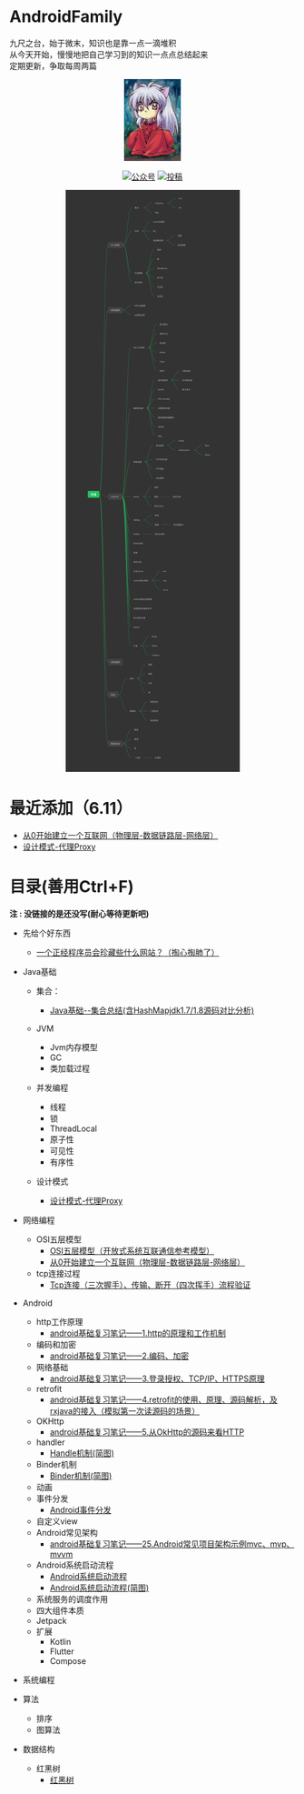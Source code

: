 # AndroidFamily
九尺之台，始于微末，知识也是靠一点一滴堆积  
从今天开始，慢慢地把自己学习到的知识一点点总结起来  
定期更新，争取每周两篇
<p align="center">
    <a href="https://github.com/BitToNet/AndroidFamily" target="_blank">
        <img src="https://github.com/BitToNet/AndroidFamily/blob/main/head.jpeg" width="20%"/>
    </a>
</p>

<p align="center">
  <a href="https://juejin.im/user/4476867078523896"><img src="https://img.shields.io/badge/juejin-掘金-blue.svg" alt="公众号"></a>
  <a href="https://me.csdn.net/qq_36333289"><img src="https://img.shields.io/badge/csdn-CSDN-red.svg" alt="投稿"></a>
</p>

<p align="center">
    <a href="https://github.com/BitToNet/AndroidFamily" target="_blank">
        <img src="https://github.com/BitToNet/AndroidFamily/blob/main/%E7%8E%B2%E7%8F%91.png" width=""/>
    </a>
</p>

# 最近添加（6.11）
   - [从0开始建立一个互联网（物理层-数据链路层-网络层）](https://juejin.cn/post/6971735127072342023)
   - [设计模式-代理Proxy ](https://juejin.cn/post/6972425556730052615)

# 目录(善用Ctrl+F)

**注 : 没链接的是还没写(耐心等待更新吧)**
- 先给个好东西
    - [一个正经程序员会珍藏些什么网站？（掏心掏肺了）](https://juejin.cn/post/6971430758619545631)

- Java基础
  - 集合：
    - [Java基础--集合总结(含HashMapjdk1.7/1.8源码对比分析)](https://juejin.cn/post/6968818852939431949)
  - JVM
    - Jvm内存模型
    - GC
    - 类加载过程

  - 并发编程
    - 线程
    - 锁
    - ThreadLocal
    - 原子性
    - 可见性
    - 有序性
    
  - 设计模式
    - [设计模式-代理Proxy ](https://juejin.cn/post/6972425556730052615)

- 网络编程
  - OSI五层模型
    - [OSI五层模型（开放式系统互联通信参考模型）](https://juejin.cn/post/6971269101574438920)
    - [从0开始建立一个互联网（物理层-数据链路层-网络层）](https://juejin.cn/post/6971735127072342023)
  - tcp连接过程
    - [Tcp连接（三次握手）、传输、断开（四次挥手）流程验证](https://juejin.cn/post/6969041036811173918)

- Android
  - http工作原理
    - [android基础复习笔记——1.http的原理和工作机制](https://blog.csdn.net/qq_36333289/article/details/108799562?spm=1001.2014.3001.5501)
  - 编码和加密
    - [android基础复习笔记——2.编码、加密](https://blog.csdn.net/qq_36333289/article/details/109049480)
  - 网络基础
    - [android基础复习笔记——3.登录授权、TCP/IP、HTTPS原理](https://blog.csdn.net/qq_36333289/article/details/109206227?spm=1001.2014.3001.5501)
  - retrofit
    - [android基础复习笔记——4.retrofit的使用、原理、源码解析，及rxjava的接入（模拟第一次读源码的场景）](https://blog.csdn.net/qq_36333289/article/details/109535468?spm=1001.2014.3001.5501)
  - OKHttp
    - [android基础复习笔记——5.从OkHttp的源码来看HTTP](https://blog.csdn.net/qq_36333289/article/details/110376561?spm=1001.2014.3001.5501)
  - handler
    - [Handle机制(简图)](https://juejin.cn/post/6969019676667936781)
  - Binder机制
    - [Binder机制(简图)](https://juejin.cn/post/6969011878224166942)
  - 动画
  - 事件分发
    - [Android事件分发](https://juejin.cn/post/6969071418432552990)
  - 自定义view
  - Android常见架构
    - [android基础复习笔记——25.Android常见项目架构示例mvc、mvp、mvvm](https://blog.csdn.net/qq_36333289/article/details/110239460?spm=1001.2014.3001.5501)
  - Android系统启动流程
    - [Android系统启动流程](https://blog.csdn.net/qq_36333289/article/details/111315000?spm=1001.2014.3001.5501)
    - [Android系统启动流程(简图)](https://juejin.cn/post/6969015595610308639)
  - 系统服务的调度作用
  - 四大组件本质
  - Jetpack
  - 扩展
    - Kotlin
    - Flutter
    - Compose
    
- 系统编程

- 算法
  - 排序
  - 图算法
- 数据结构
  - 红黑树
    - [红黑树](https://juejin.cn/post/6969125769260269605)


    
